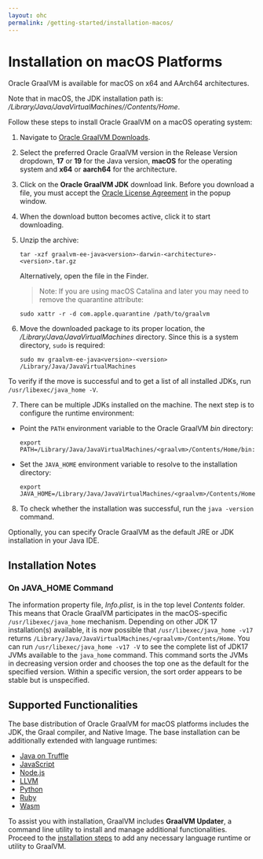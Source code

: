 ```yaml
---
layout: ohc
permalink: /getting-started/installation-macos/
---
```


# Installation on macOS Platforms

Oracle GraalVM is available for macOS on x64 and AArch64 architectures.

Note that in macOS, the JDK installation path is: _/Library/Java/JavaVirtualMachines/<graalvm>/Contents/Home_.

Follow these steps to install Oracle GraalVM on a macOS operating system:

1. Navigate to [Oracle GraalVM Downloads](https://www.oracle.com/downloads/graalvm-downloads.html).

2. Select the preferred Oracle GraalVM version in the Release Version dropdown, **17** or **19** for the Java version, **macOS** for the operating system and **x64** or **aarch64** for the architecture.

3. Click on the **Oracle GraalVM JDK** download link. Before you download a file, you must accept the [Oracle License Agreement](https://www.oracle.com/downloads/licenses/graalvm-otn-license.html) in the popup window.

4. When the download button becomes active, click it to start downloading.

5. Unzip the archive:
   ```shell
   tar -xzf graalvm-ee-java<version>-darwin-<architecture>-<version>.tar.gz
   ```
   Alternatively, open the file in the Finder.
   > Note: If you are using macOS Catalina and later you may need to remove the quarantine attribute:
    ```shell
    sudo xattr -r -d com.apple.quarantine /path/to/graalvm
    ```

6. Move the downloaded package to its proper location, the _/Library/Java/JavaVirtualMachines_ directory. Since this is a system directory, `sudo` is required:
   ```shell
   sudo mv graalvm-ee-java<version>-<version> /Library/Java/JavaVirtualMachines
   ```
   
To verify if the move is successful and to get a list of all installed JDKs, run `/usr/libexec/java_home -V`.

7. There can be multiple JDKs installed on the machine. The next step is to configure the runtime environment:
  - Point the `PATH` environment variable to the Oracle GraalVM _bin_ directory:
    ```shell
    export PATH=/Library/Java/JavaVirtualMachines/<graalvm>/Contents/Home/bin:$PATH
    ```
  - Set the `JAVA_HOME` environment variable to resolve to the installation directory:
    ```shell
    export JAVA_HOME=/Library/Java/JavaVirtualMachines/<graalvm>/Contents/Home
    ```

8. To check whether the installation was successful, run the `java -version` command.

Optionally, you can specify Oracle GraalVM as the default JRE or JDK installation in your Java IDE.

## Installation Notes

### On JAVA_HOME Command
The information property file, _Info.plist_, is in the top level _Contents_ folder.
This means that Oracle GraalVM participates in the macOS-specific `/usr/libexec/java_home` mechanism. Depending on other JDK 17 installation(s) available, it is now possible that `/usr/libexec/java_home -v17` returns `/Library/Java/JavaVirtualMachines/<graalvm>/Contents/Home`.
You can run `/usr/libexec/java_home -v17 -V` to see the complete list of JDK17 JVMs available to the `java_home` command. This command sorts the JVMs in decreasing version order and chooses the top one as the default for the specified version.
Within a specific version, the sort order appears to be stable but is unspecified.

## Supported Functionalities

The base distribution of Oracle GraalVM for macOS platforms includes the JDK, the Graal compiler, and Native Image.
The base installation can be additionally extended with language runtimes:

* [Java on Truffle](../../reference-manual/java-on-truffle/README.md)
* [JavaScript](../../reference-manual/js/README.md)
* [Node.js](../../reference-manual/js/NodeJS.md)
* [LLVM](../../reference-manual/llvm/README.md)
* [Python](../../reference-manual/python/README.md)
* [Ruby](../../reference-manual/ruby/README.md)
* [Wasm](../../reference-manual/wasm/README.md)

To assist you with installation, GraalVM includes **GraalVM Updater**, a command line utility to install and manage additional functionalities.
Proceed to the [installation steps](../../reference-manual/graalvm-updater.md#component-installation) to add any necessary language runtime or utility to GraalVM.
